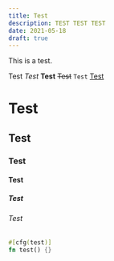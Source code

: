 ```yaml
---
title: Test
description: TEST TEST TEST
date: 2021-05-18
draft: true
---
```


<!-- markdownlint-disable MD024 MD025 -->

This is a test.

<!--more-->

Test _Test_ **Test** ~~Test~~ `Test` [Test](#test)

# Test

## Test

### Test

#### Test

##### Test

###### Test

```rs
#[cfg(test)]
fn test() {}
```
